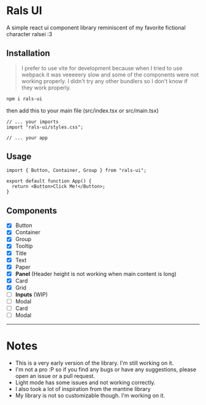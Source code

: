 # Rals UI

A simple react ui component library reminiscent of my favorite fictional character ralsei :3

## Installation

> I prefer to use vite for development because when I tried to use webpack it was veeeeery slow and some of the components were not working properly. I didn't try any other bundlers so I don't know if they work properly.

```bash
npm i rals-ui
```

then add this to your main file (src/index.tsx or src/main.tsx)

```tsx
// ... your imports
import "rals-ui/styles.css";

// ... your app
```

## Usage

```tsx
import { Button, Container, Group } from "rals-ui";

export default function App() {
  return <Button>Click Me!</Button>;
}
```

## Components

- [x] Button
- [x] Container
- [x] Group
- [x] Tooltip
- [x] Title
- [x] Text
- [x] Paper
- [x] **Panel** (Header height is not working when main content is long)
- [x] Card
- [x] Grid
- [ ] **Inputs** (WIP)
- [ ] Modal
- [ ] Card
- [ ] Modal

---

# Notes

- This is a very early version of the library. I'm still working on it.
- I'm not a pro :P so if you find any bugs or have any suggestions, please open an issue or a pull request.
- Light mode has some issues and not working correctly.
- I also took a lot of inspiration from the mantine library
- My library is not so customizable though. I'm working on it.
